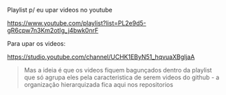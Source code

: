 
Playlist p/ eu upar videos no youtube


https://www.youtube.com/playlist?list=PL2e9d5-gR6cpw7n3Km2otIg_j4bwk0nrF


Para upar os videos:


https://studio.youtube.com/channel/UCHK1EByN51_hqvuaXBgljaA


> Mas a ideia é que os videos fiquem bagunçados dentro da playlist que só agrupa eles pela caracteristica de serem videos do github - a organização hierarquizada fica aqui nos repositorios 






